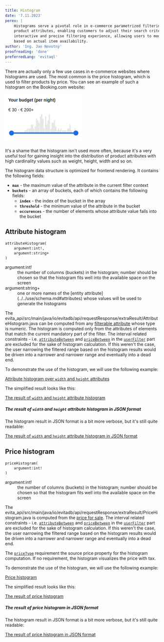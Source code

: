 ```yaml
---
title: Histogram
date: '7.11.2023'
perex: |
    Histograms serve a pivotal role in e-commerce parametrized filtering by visually representing the distribution of 
    product attributes, enabling customers to adjust their search criteria efficiently. They facilitate a more
    interactive and precise filtering experience, allowing users to modify the range of properties like price or size
    based on actual item availability. 
author: 'Ing. Jan Novotný'
proofreading: 'done'
preferredLang: 'evitaql'
---
```


There are actually only a few use cases in e-commerce websites where histograms are used. The most common is the price
histogram, which is used to filter products by price. You can see an example of such a histogram on the Booking.com 
website:

![Booking.com price histogram filter](assets/price-histogram.png "Booking.com price histogram filter")

It's a shame that the histogram isn't used more often, because it's a very useful tool for gaining insight into 
the distribution of product attributes with high cardinality values such as weight, height, width and so on.

The histogram data structure is optimized for frontend rendering. It contains the following fields:

- **`max`** - the maximum value of the attribute in the current filter context
- **`buckets`** - an array of buckets, each of which contains the following fields:
  - **`index`** - the index of the bucket in the array
  - **`threshold`** - the minimum value of the attribute in the bucket
  - **`occurences`** - the number of elements whose attribute value falls into the bucket

## Attribute histogram

```evitaql-syntax
attributeHistogram(
    argument:int!,
    argument:string+
)
```

<dl> 
    <dt>argument:int!</dt>
    <dd>
        the number of columns (buckets) in the histogram; number should be chosen so that the histogram fits well
        into the available space on the screen
    </dd>
    <dt>argument:string+</dt>
    <dd>
        one or more names of the [entity attribute](../../use/schema.md#attributes) whose values will be used to generate
        the histograms
    </dd>
</dl>

The <SourceClass>evita_api/src/main/java/io/evitadb/api/requestResponse/extraResult/AttributeHistogram.java</SourceClass> 
can be computed from any [filterable attribute](../../use/data-model.md#attributes-unique-filterable-sortable-localized) 
whose type is numeric. The histogram is computed only from the attributes of elements that match the current mandatory 
part of the filter. The interval related constraints - i.e. [`attributeBetween`](../filtering/comparable.md#attribute-between) 
and [`priceBetween`](../filtering/price.md#price-between) in the [`userFilter`](../filtering/behavioral.md#user-filter) 
part are excluded for the sake of histogram calculation. If this weren't the case, the user narrowing the filtered range 
based on the histogram results would be driven into a narrower and narrower range and eventually into a dead end.

To demonstrate the use of the histogram, we will use the following example:

<SourceCodeTabs langSpecificTabOnly>

[Attribute histogram over `width` and `height` attributes](/documentation/user/en/query/requirements/examples/histogram/attribute-histogram.evitaql)

</SourceCodeTabs>

The simplified result looks like this:

<MDInclude sourceVariable="extraResults.AttributeHistogram">[The result of `width` and `height` attribute histogram](/documentation/user/en/query/requirements/examples/histogram/attribute-histogram.evitaql.string.md)</MDInclude>

<Note type="info">

<NoteTitle toggles="true">

##### The result of `width` and `height` attribute histogram in JSON format

</NoteTitle>

The histogram result in JSON format is a bit more verbose, but it's still quite readable:

<MDInclude sourceVariable="extraResults.AttributeHistogram">[The result of `width` and `height` attribute histogram in JSON format](/documentation/user/en/query/requirements/examples/histogram/attribute-histogram.evitaql.json.md)</MDInclude>

</Note>

## Price histogram

```evitaql-syntax
priceHistogram(   
    argument:int!
)
```

<dl>
    <dt>argument:int!</dt>
    <dd>
        the number of columns (buckets) in the histogram; number should be chosen so that the histogram fits well
        into the available space on the screen
    </dd>
</dl>

The <SourceClass>evita_api/src/main/java/io/evitadb/api/requestResponse/extraResult/PriceHistogram.java</SourceClass>
is computed from the [price for sale](../filtering/price.md). The interval related constraints - i.e. 
[`attributeBetween`](../filtering/comparable.md#attribute-between) and [`priceBetween`](../filtering/price.md#price-between) 
in the [`userFilter`](../filtering/behavioral.md#user-filter) part are excluded for the sake of histogram calculation. 
If this weren't the case, the user narrowing the filtered range based on the histogram results would be driven into 
a narrower and narrower range and eventually into a dead end.

The [`priceType`](price.md#price-type) requirement the source price property for the histogram computation. If no
requirement, the histogram visualizes the price with tax.

To demonstrate the use of the histogram, we will use the following example:

<SourceCodeTabs langSpecificTabOnly>

[Price histogram](/documentation/user/en/query/requirements/examples/histogram/price-histogram.evitaql)

</SourceCodeTabs>

The simplified result looks like this:

<MDInclude sourceVariable="extraResults.PriceHistogram">[The result of price histogram](/documentation/user/en/query/requirements/examples/histogram/price-histogram.evitaql.string.md)</MDInclude>

<Note type="info">

<NoteTitle toggles="true">

##### The result of price histogram in JSON format

</NoteTitle>

The histogram result in JSON format is a bit more verbose, but it's still quite readable:

<MDInclude sourceVariable="extraResults.PriceHistogram">[The result of price histogram in JSON format](/documentation/user/en/query/requirements/examples/histogram/price-histogram.evitaql.json.md)</MDInclude>

</Note>